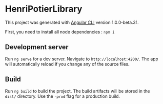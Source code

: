 # HenriPotierLibrary

This project was generated with [Angular CLI](https://github.com/angular/angular-cli) version 1.0.0-beta.31.

First, you need to install all node dependencies : `npm i`

## Development server
Run `ng serve` for a dev server. Navigate to `http://localhost:4200/`. The app will automatically reload if you change any of the source files.

## Build

Run `ng build` to build the project. The build artifacts will be stored in the `dist/` directory. Use the `-prod` flag for a production build.
